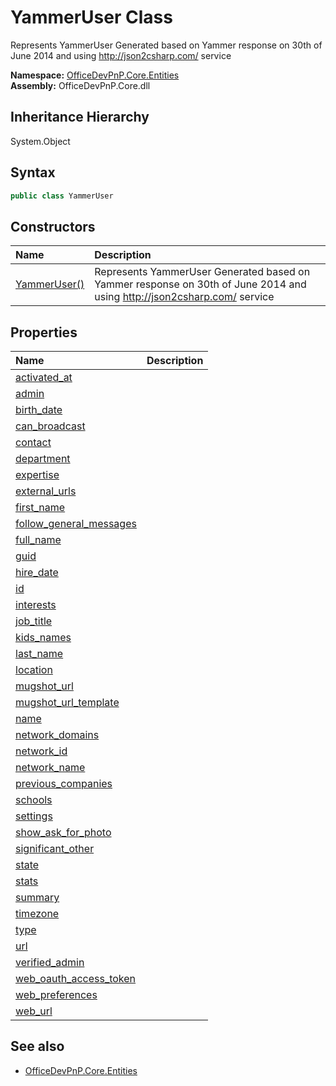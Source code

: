 # YammerUser Class
 Represents YammerUser Generated based on Yammer response on 30th of June 2014 and using http://json2csharp.com/ service   

**Namespace:** [OfficeDevPnP.Core.Entities](OfficeDevPnP.Core.Entities.md)  
**Assembly:** OfficeDevPnP.Core.dll  
## Inheritance Hierarchy
System.Object  
## Syntax
```C#
public class YammerUser
```
## Constructors
|**Name**|**Description**|
|:-----|:-----|
| [YammerUser()](OfficeDevPnP.Core.Entities.YammerUser.ctor1.md) |  Represents YammerUser Generated based on Yammer response on 30th of June 2014 and using http://json2csharp.com/ service 
## Properties
|**Name**|**Description**|
|:-----|:-----|
| [activated_at](OfficeDevPnP.Core.Entities.YammerUser.activated_at.md) | 
| [admin](OfficeDevPnP.Core.Entities.YammerUser.admin.md) | 
| [birth_date](OfficeDevPnP.Core.Entities.YammerUser.birth_date.md) | 
| [can_broadcast](OfficeDevPnP.Core.Entities.YammerUser.can_broadcast.md) | 
| [contact](OfficeDevPnP.Core.Entities.YammerUser.contact.md) | 
| [department](OfficeDevPnP.Core.Entities.YammerUser.department.md) | 
| [expertise](OfficeDevPnP.Core.Entities.YammerUser.expertise.md) | 
| [external_urls](OfficeDevPnP.Core.Entities.YammerUser.external_urls.md) | 
| [first_name](OfficeDevPnP.Core.Entities.YammerUser.first_name.md) | 
| [follow_general_messages](OfficeDevPnP.Core.Entities.YammerUser.follow_general_messages.md) | 
| [full_name](OfficeDevPnP.Core.Entities.YammerUser.full_name.md) | 
| [guid](OfficeDevPnP.Core.Entities.YammerUser.guid.md) | 
| [hire_date](OfficeDevPnP.Core.Entities.YammerUser.hire_date.md) | 
| [id](OfficeDevPnP.Core.Entities.YammerUser.id.md) | 
| [interests](OfficeDevPnP.Core.Entities.YammerUser.interests.md) | 
| [job_title](OfficeDevPnP.Core.Entities.YammerUser.job_title.md) | 
| [kids_names](OfficeDevPnP.Core.Entities.YammerUser.kids_names.md) | 
| [last_name](OfficeDevPnP.Core.Entities.YammerUser.last_name.md) | 
| [location](OfficeDevPnP.Core.Entities.YammerUser.location.md) | 
| [mugshot_url](OfficeDevPnP.Core.Entities.YammerUser.mugshot_url.md) | 
| [mugshot_url_template](OfficeDevPnP.Core.Entities.YammerUser.mugshot_url_template.md) | 
| [name](OfficeDevPnP.Core.Entities.YammerUser.name.md) | 
| [network_domains](OfficeDevPnP.Core.Entities.YammerUser.network_domains.md) | 
| [network_id](OfficeDevPnP.Core.Entities.YammerUser.network_id.md) | 
| [network_name](OfficeDevPnP.Core.Entities.YammerUser.network_name.md) | 
| [previous_companies](OfficeDevPnP.Core.Entities.YammerUser.previous_companies.md) | 
| [schools](OfficeDevPnP.Core.Entities.YammerUser.schools.md) | 
| [settings](OfficeDevPnP.Core.Entities.YammerUser.settings.md) | 
| [show_ask_for_photo](OfficeDevPnP.Core.Entities.YammerUser.show_ask_for_photo.md) | 
| [significant_other](OfficeDevPnP.Core.Entities.YammerUser.significant_other.md) | 
| [state](OfficeDevPnP.Core.Entities.YammerUser.state.md) | 
| [stats](OfficeDevPnP.Core.Entities.YammerUser.stats.md) | 
| [summary](OfficeDevPnP.Core.Entities.YammerUser.summary.md) | 
| [timezone](OfficeDevPnP.Core.Entities.YammerUser.timezone.md) | 
| [type](OfficeDevPnP.Core.Entities.YammerUser.type.md) | 
| [url](OfficeDevPnP.Core.Entities.YammerUser.url.md) | 
| [verified_admin](OfficeDevPnP.Core.Entities.YammerUser.verified_admin.md) | 
| [web_oauth_access_token](OfficeDevPnP.Core.Entities.YammerUser.web_oauth_access_token.md) | 
| [web_preferences](OfficeDevPnP.Core.Entities.YammerUser.web_preferences.md) | 
| [web_url](OfficeDevPnP.Core.Entities.YammerUser.web_url.md) | 
## See also
- [OfficeDevPnP.Core.Entities](OfficeDevPnP.Core.Entities.md)

